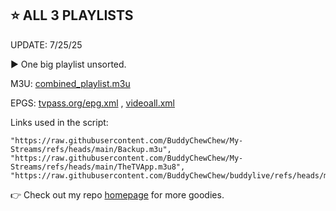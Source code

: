 ## ⭐ ALL 3 PLAYLISTS

UPDATE: 7/25/25

▶️ One big playlist unsorted.

M3U: [combined_playlist.m3u](https://raw.githubusercontent.com/BuddyChewChew/biglist/refs/heads/main/combined_playlist.m3u) 

EPGS: [tvpass.org/epg.xml](https://tvpass.org/epg.xml) , [videoall.xml](https://raw.githubusercontent.com/BuddyChewChew/buddylive/refs/heads/main/en/videoall.xml)

Links used in the script:

    "https://raw.githubusercontent.com/BuddyChewChew/My-Streams/refs/heads/main/Backup.m3u",
    "https://raw.githubusercontent.com/BuddyChewChew/My-Streams/refs/heads/main/TheTVApp.m3u8",
    "https://raw.githubusercontent.com/BuddyChewChew/buddylive/refs/heads/main/en/videoall.m3u

👉  Check out my repo [homepage](https://github.com/BuddyChewChew/My-Streams) for more goodies.
